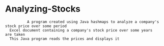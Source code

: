 # Analyzing-Stocks
  
              A program created using Java hashmaps to analyze a company's stock price over some period
      Excel document containing a company's stock price over some years are taken  
      This Java program reads the prices and displays it
  

